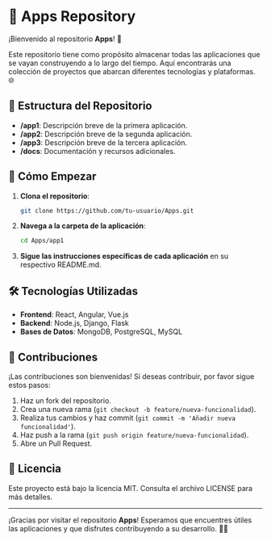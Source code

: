 # 📱 Apps Repository

¡Bienvenido al repositorio **Apps**! 🚀

Este repositorio tiene como propósito almacenar todas las aplicaciones que se vayan construyendo a lo largo del tiempo. Aquí encontrarás una colección de proyectos que abarcan diferentes tecnologías y plataformas. 🌐

## 📂 Estructura del Repositorio

- **/app1**: Descripción breve de la primera aplicación.
- **/app2**: Descripción breve de la segunda aplicación.
- **/app3**: Descripción breve de la tercera aplicación.
- **/docs**: Documentación y recursos adicionales.

## 🚀 Cómo Empezar

1. **Clona el repositorio**:
    ```bash
    git clone https://github.com/tu-usuario/Apps.git
    ```
2. **Navega a la carpeta de la aplicación**:
    ```bash
    cd Apps/app1
    ```
3. **Sigue las instrucciones específicas de cada aplicación** en su respectivo README.md.

## 🛠️ Tecnologías Utilizadas

- **Frontend**: React, Angular, Vue.js
- **Backend**: Node.js, Django, Flask
- **Bases de Datos**: MongoDB, PostgreSQL, MySQL

## 🤝 Contribuciones

¡Las contribuciones son bienvenidas! Si deseas contribuir, por favor sigue estos pasos:

1. Haz un fork del repositorio.
2. Crea una nueva rama (`git checkout -b feature/nueva-funcionalidad`).
3. Realiza tus cambios y haz commit (`git commit -m 'Añadir nueva funcionalidad'`).
4. Haz push a la rama (`git push origin feature/nueva-funcionalidad`).
5. Abre un Pull Request.

## 📄 Licencia

Este proyecto está bajo la licencia MIT. Consulta el archivo LICENSE para más detalles.

---

¡Gracias por visitar el repositorio **Apps**! Esperamos que encuentres útiles las aplicaciones y que disfrutes contribuyendo a su desarrollo. 🚀📱
